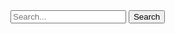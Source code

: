 <div class="search-bar">
  <input type="text" placeholder="Search..." class="search-input">
  <button class="search-button">Search</button>
</div>
